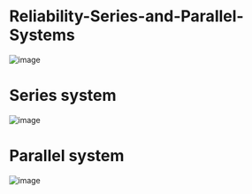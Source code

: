 # Reliability-Series-and-Parallel-Systems
![image](https://github.com/Divya-Samudra/Reliability-Series-and-Parallel-Systems/assets/130666521/8e0f5ade-b8c2-4e24-bc5e-1ec8c7cc6ef9)
# Series system
![image](https://github.com/Divya-Samudra/Reliability-Series-and-Parallel-Systems/assets/130666521/c9d8a48f-cce2-4bbb-ae4d-8198d7635c0d)
# Parallel system
![image](https://github.com/Divya-Samudra/Reliability-Series-and-Parallel-Systems/assets/130666521/bac602cf-a9c3-4eeb-99e7-6b0f513b4ab9)
